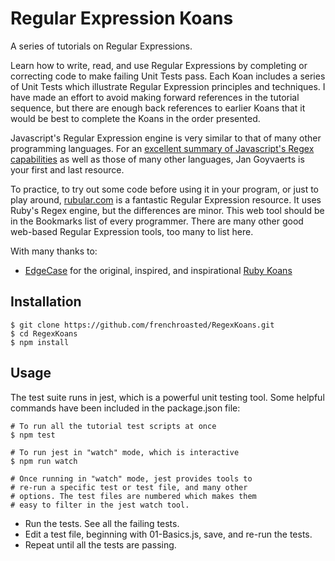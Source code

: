 Regular Expression Koans
========================

A series of tutorials on Regular Expressions.

Learn how to write, read, and use Regular Expressions by completing or correcting
code to make failing Unit Tests pass. Each Koan includes a series of Unit Tests
which illustrate Regular Expression principles and techniques. I have made an effort
to avoid making forward references in the tutorial sequence, but there are enough
back references to earlier Koans that it would be best to complete the Koans in
the order presented.

Javascript's Regular Expression engine is very similar to that of many other
programming languages. For an [excellent summary of Javascript's Regex capabilities][jsRegex]
as well as those of many other languages, Jan Goyvaerts is your first and last resource.

To practice, to try out some code before using it in your program, or just to play around,
[rubular.com][rubular] is a fantastic Regular Expression resource.
It uses Ruby's Regex engine, but the differences are minor. This web tool should be in the
Bookmarks list of every programmer. There are many other good web-based Regular Expression
tools, too many to list here.

With many thanks to:

*  [EdgeCase](http://edgecase.com/) for the original, inspired, and inspirational [Ruby Koans](http://rubykoans.com/)

Installation
------------

```
$ git clone https://github.com/frenchroasted/RegexKoans.git
$ cd RegexKoans
$ npm install
```

Usage
-----
The test suite runs in jest, which is a powerful unit testing tool. Some
helpful commands have been included in the package.json file:

```
# To run all the tutorial test scripts at once
$ npm test

# To run jest in "watch" mode, which is interactive
$ npm run watch

# Once running in "watch" mode, jest provides tools to
# re-run a specific test or test file, and many other
# options. The test files are numbered which makes them
# easy to filter in the jest watch tool.
```

* Run the tests. See all the failing tests.
* Edit a test file, beginning with 01-Basics.js, save, and re-run the tests.
* Repeat until all the tests are passing.

[jsRegex]: http://www.regular-expressions.info/javascript.html
[rubular]: http://rubular.com/
